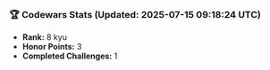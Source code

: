 ### 🏆 Codewars Stats (Updated: 2025-07-15 09:18:24 UTC)

- **Rank:** 8 kyu
- **Honor Points:** 3
- **Completed Challenges:** 1
